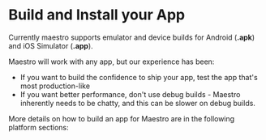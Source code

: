# Build and Install your App

Currently maestro supports emulator and device builds for Android (**.apk**) and iOS Simulator (**.app**).&#x20;

Maestro will work with any app, but our experience has been:

* If you want to build the confidence to ship your app, test the app that's most production-like
* If you want better performance, don't use debug builds - Maestro inherently needs to be chatty, and this can be slower on debug builds.

More details on how to build an app for Maestro are in the following platform sections:

